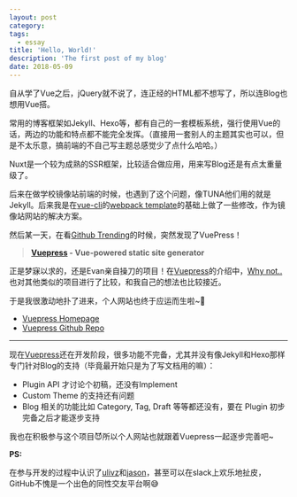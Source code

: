 ```yaml
---
layout: post
category: 
tags:
  - essay
title: 'Hello, World!'
description: 'The first post of my blog'
date: 2018-05-09
---
```



自从学了Vue之后，jQuery就不说了，连正经的HTML都不想写了，所以连Blog也想用Vue搭。

常用的博客框架如Jekyll、Hexo等，都有自己的一套模板系统，强行使用Vue的话，两边的功能和特点都不能完全发挥。（直接用一套别人的主题其实也可以，但是不太乐意，搞前端的不自己写主题总感觉少了点什么哈哈。）

Nuxt是一个较为成熟的SSR框架，比较适合做应用，用来写Blog还是有点太重量级了。

<!-- more -->

后来在做学校镜像站前端的时候，也遇到了这个问题，像TUNA他们用的就是Jekyll。后来我是在[vue-cli][vue-cli]的[webpack template][webpack template]的基础上做了一些修改，作为镜像站网站的解决方案。

然后某一天，在看[Github Trending][trending]的时候，突然发现了VuePress！

> **[Vuepress][vuepress] - Vue-powered static site generator**

正是梦寐以求的，还是Evan亲自操刀的项目！在[Vuepress][vuepress]的介绍中，[Why not..](https://vuepress.vuejs.org/guide/#why-not)也对其他类似的项目进行了比较，和我自己的想法也比较接近。

于是我很激动地扑了进来，个人网站也终于应运而生啦~:tada:

- [Vuepress Homepage][vuepress]
- [Vuepress Github Repo][vuepress_repo]

---

现在[Vuepress][vuepress]还在开发阶段，很多功能不完备，尤其并没有像Jekyll和Hexo那样专门针对Blog的支持（毕竟最开始只是为了写文档用的嘛）：

- Plugin API 才讨论个初稿，还没有Implement
- Custom Theme 的支持还有问题
- Blog 相关的功能比如 Category, Tag, Draft 等等都还没有，要在 Plugin 初步完备之后才能逐步支持

我也在积极参与这个项目:smiling_imp:所以个人网站也就跟着Vuepress一起逐步完善吧~

**PS:**

在参与开发的过程中认识了[ulivz](https://github.com/ulivz)和[jason](https://github.com/ycmjason)，甚至可以在slack上欢乐地扯皮，GitHub不愧是一个出色的同性交友平台啊:sweat_smile:


[vuepress]: <https://vuepress.vuejs.org/>  "Vuepress"
[vuepress_repo]: <https://github.com/vuejs/vuepress>  "Vuepress Repo"
[trending]: <https://github.com/trending>  "Github Trending"
[vue-cli]: <https://github.com/vuejs/vue-cli>  "vue-cli"
[webpack template]: <https://github.com/vuejs-templates/webpack>  "vue-webpack-template"

